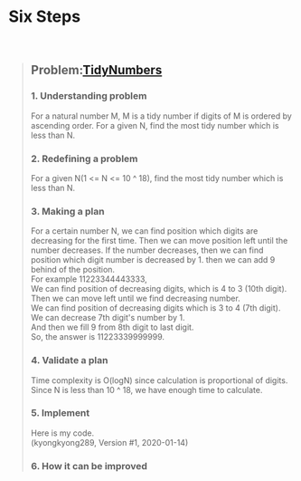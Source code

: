 # Six Steps
<br />

> ## Problem:[TidyNumbers](https://code.google.com/codejam/contest/3264486/dashboard#s=p1)
>
> ### 1. Understanding problem
> For a natural number M, M is a tidy number if digits of M is ordered by ascending order.
> For a given N, find the most tidy number which is less than N.
> ### 2. Redefining a problem
> For a given N(1 <= N <= 10 ^ 18), find the most tidy number which is less than N.
> ### 3. Making a plan
> For a certain number N, we can find position which digits are decreasing for the first time.
> Then we can move position left until the number decreases.
> If the number decreases, then we can find position which digit number is decreased by 1.
> then we can add 9 behind of the position.  
> For example 11223344443333,  
> We can find position of decreasing digits, which is 4 to 3 (10th digit).  
> Then we can move left until we find decreasing number.  
> We can find position of decreasing digits which is 3 to 4 (7th digit).  
> We can decrease 7th digit's number by 1.  
> And then we fill 9 from 8th digit to last digit.  
> So, the answer is 11223339999999. 
> ### 4. Validate a plan
> Time complexity is O(logN) since calculation is proportional of digits. Since N is less than 10 ^ 18, we have enough time to calculate.
> ### 5. Implement
> Here is my code.  
> (kyongkyong289, Version #1, 2020-01-14)
> ### 6. How it can be improved
>
>
>

